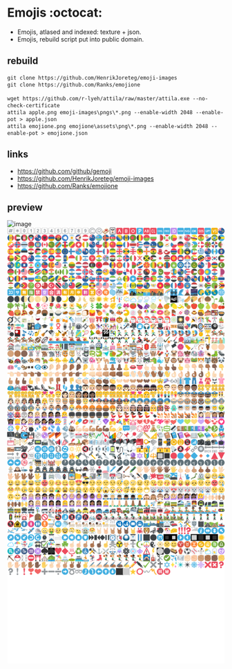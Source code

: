 # Emojis :octocat:
- Emojis, atlased and indexed: texture + json.
- Emojis, rebuild script put into public domain.

## rebuild
```
git clone https://github.com/HenrikJoreteg/emoji-images
git clone https://github.com/Ranks/emojione

wget https://github.com/r-lyeh/attila/raw/master/attila.exe --no-check-certificate
attila apple.png emoji-images\pngs\*.png --enable-width 2048 --enable-pot > apple.json
attila emojione.png emojione\assets\png\*.png --enable-width 2048 --enable-pot > emojione.json
```

## links
- https://github.com/github/gemoji
- https://github.com/HenrikJoreteg/emoji-images
- https://github.com/Ranks/emojione

## preview
![image](apple.png)
![image](emojione.png)

